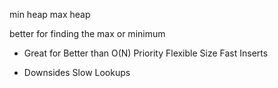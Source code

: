 min heap
max heap

better for finding the max or minimum

- Great for
Better than O(N)
Priority
Flexible Size
Fast Inserts

- Downsides
Slow Lookups